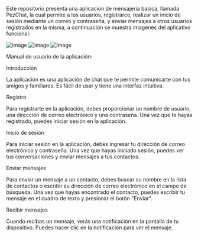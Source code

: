 Este repositorio presenta una aplicacion de mensajeria basica, llamada PezChat, la cual permite a los usuarios, registrarce, realizar un inicio de 
sesión mediante un correo y contraseña, y enviar mensajes a otros usuarios registrados en la misma, a continuación
se muestra imagenes del aplicativo funcional:


![image](https://github.com/user-attachments/assets/db5f5e3a-bde4-4d12-a94a-1dcd605967d8)
![image](https://github.com/user-attachments/assets/fd74556e-db32-42bb-9949-c93560b76cb3)
![image](https://github.com/user-attachments/assets/f47ec947-973a-4b91-bcd9-61e3e7daa4cb)

Manual de usuario de la aplicación:

Introducción

La aplicación es una aplicación de chat que te permite comunicarte con tus amigos y familiares. Es fácil de usar y tiene una interfaz intuitiva.

Registro

Para registrarte en la aplicación, debes proporcionar un nombre de usuario, una dirección de correo electrónico y una contraseña. Una vez que te hayas registrado, puedes iniciar sesión en la aplicación.

Inicio de sesión

Para iniciar sesión en la aplicación, debes ingresar tu dirección de correo electrónico y contraseña. Una vez que hayas iniciado sesión, puedes ver tus conversaciones y enviar mensajes a tus contactos.

Enviar mensajes

Para enviar un mensaje a un contacto, debes buscar su nombre en la lista de contactos o escribir su dirección de correo electrónico en el campo de búsqueda. Una vez que hayas encontrado el contacto, puedes escribir tu mensaje en el cuadro de texto y presionar el botón "Enviar".

Recibir mensajes

Cuando recibas un mensaje, verás una notificación en la pantalla de tu dispositivo. Puedes hacer clic en la notificación para ver el mensaje.
